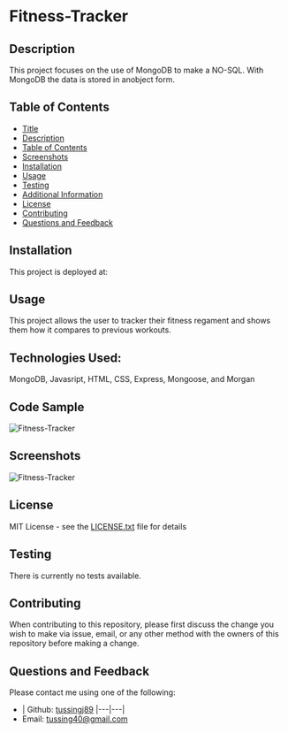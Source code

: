 
  
  # Fitness-Tracker
 
  ## Description
  This project focuses on the use of MongoDB to make a NO-SQL. With MongoDB the data is stored in anobject form.
  
  ## Table of Contents
  - [Title](#Title)
  - [Description](#description)
  - [Table of Contents](#table-of-contents)
  - [Screenshots](#screenshots)
  - [Installation](#installation)
  - [Usage](#usage)
  - [Testing](#testing)
  - [Additional Information](#additional-information)
  - [License](#license)
  - [Contributing](#contributing)
  - [Questions and Feedback](#questions-and-feedback)

  ## Installation
   This project is deployed at:

  ## Usage
  This project allows the user to tracker their fitness regament and shows them how it compares to previous workouts.

  ## Technologies Used:
  MongoDB, Javasript, HTML, CSS, Express, Mongoose, and Morgan

  ## Code Sample
  
  <img src="./assets/sampleCode.png" alt="Fitness-Tracker"/>

  ## Screenshots
  <img src="./assets/screenshot.mp4" alt="Fitness-Tracker"/>

  ## License
  MIT License - see the [LICENSE.txt](https://github.com/tussingj89/Fitness-Tracker/blob/main/LICENSE.txt) file for details
  
  ## Testing 
  There is currently no tests available.

  ## Contributing
  When contributing to this repository, please first discuss the change you wish to make via issue, email, or any other method with the owners of this repository before making a change.
  
  ## Questions and Feedback
  Please contact me using one of the following:
  - | Github: [tussingj89](https://gist.github.com/tussingj89)
  |---|---|
  - Email: tussing40@gmail.com
